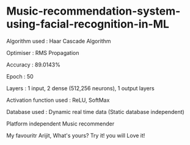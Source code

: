 # Music-recommendation-system-using-facial-recognition-in-ML
Algorithm used : Haar Cascade Algorithm

Optimiser : RMS Propagation

Accuracy : 89.0143%

Epoch : 50

Layers  : 1 input, 2 dense (512,256 neurons), 1 output layers

Activation function used : ReLU, SoftMax

Database used : Dynamic real time data (Static database independent)

Platform independent Music recommender

My favouritr Arijit, What's yours? Try it! you will Love it!
